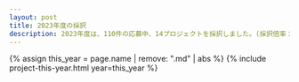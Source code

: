 ```yaml
---
layout: post
title: 2023年度の採択
description: 2023年度は、110件の応募中、14プロジェクトを採択しました。(採択倍率：7.85倍)
---
```


{% assign this_year = page.name | remove: ".md" | abs %}
{% include project-this-year.html year=this_year %}
